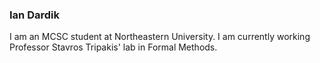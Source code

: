 ### Ian Dardik

I am an MCSC student at Northeastern University.  I am currently working Professor Stavros Tripakis' lab in Formal Methods.
